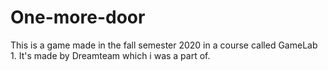 # One-more-door
This is a game made in the fall semester 2020 in a course called GameLab 1. It's made by Dreamteam which i was a part of.
